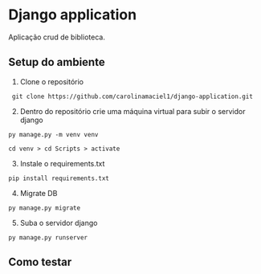 # Django application
Aplicação crud de biblioteca.

## Setup do ambiente 
1. Clone o repositório 

` git clone https://github.com/carolinamaciel1/django-application.git`

2. Dentro do repositório crie uma máquina virtual para subir o servidor django 

`py manage.py -m venv venv`

`cd venv > cd Scripts > activate `

3. Instale o requirements.txt

`pip install requirements.txt`

4. Migrate DB

`py manage.py migrate`

5. Suba o servidor django

`py manage.py runserver`

## Como testar
